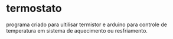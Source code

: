 # termostato
programa criado para ultilisar termistor e arduino para controle de temperatura em sistema de aquecimento ou resfriamento.

